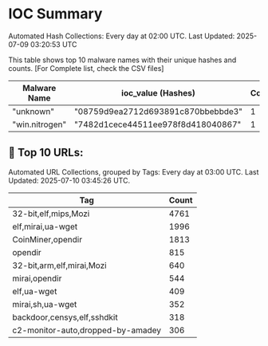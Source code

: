 # IOC Summary

Automated Hash Collections: Every day at 02:00 UTC. Last Updated: 2025-07-09 03:20:53 UTC

This table shows top 10 malware names with their unique hashes and counts. [For Complete list, check the CSV files]

| Malware Name | ioc_value (Hashes) | Count |
|--------------|--------------------|-------|
|  "unknown" |  "08759d9ea2712d693891c870bbebbde3" | 1 |
|  "win.nitrogen" |  "7482d1cece44511ee978f8d418040867" | 1 |



<!-- url_summary_start -->
## 🔗 Top 10 URLs:

Automated URL Collections, grouped by Tags: Every day at 03:00 UTC. Last Updated: 2025-07-10 03:45:26 UTC.

| Tag | Count |
|-----|-------|
| 32-bit,elf,mips,Mozi | 4761 |
| elf,mirai,ua-wget | 1996 |
| CoinMiner,opendir | 1813 |
| opendir | 815 |
| 32-bit,arm,elf,mirai,Mozi | 640 |
| mirai,opendir | 544 |
| elf,ua-wget | 409 |
| mirai,sh,ua-wget | 352 |
| backdoor,censys,elf,sshdkit | 318 |
| c2-monitor-auto,dropped-by-amadey | 306 |
<!-- url_summary_end -->

